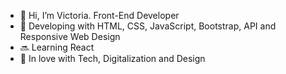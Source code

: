 - 👋 Hi, I’m Victoria. Front-End Developer
- 🌱 Developing with HTML, CSS, JavaScript, Bootstrap, API and Responsive Web Design
- 🔜 Learning React
- 💚 In love with Tech, Digitalization and Design
